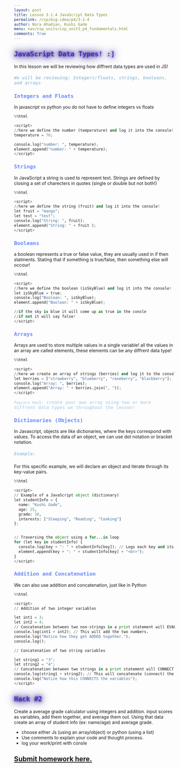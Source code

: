 ```yaml
---
layout: post
title: Lesson 3.1.4 JavaScript Data Types
permalink: /csp/big-idea/p4/3-1-4
author: Nora Ahadian, Kushi Gade
menu: nav/csp_units/csp_unit3_p4_fundamentals.html
comments: True
---
```


<style>
    .glow {
        color: #3634c7; /* Text color */
        text-shadow: 0 0 10px #3d238c, 0 0 20px #3d238c, 0 0 30px #3d238c; /* Glowing effect on text */
        transition: all 0.3s ease-in-out;
    }
</style>

## <span class="glow" style="font-family: Monospace;">JavaScript Data Types! :]</span>

In this lesson we will be reviewing how diffrent data types are used in JS!

##### <span style="font-family: Monospace; color: #a2c6e0">We will be reviewing: Integers/floats, strings, booleans, and arrays</span>

### <span style="font-family: Monospace; color: #6888fc">Integers and Floats</span>

In javascript vs python you do not have to define integers vs floats


```python
%%html

<script>
//here we define the number (temperature) and log it into the console!
temperature = 76;

console.log("number: ", temperature);
element.append("number: " + temperature);
</script>
```



<script>
//here we define the number (temperature) and log it into the console!
let temperature = 76;
console.log("number: ", temperature);
element.append("number: " + temperature);
</script>



### <span style="font-family: Monospace; color: #6888fc">Strings</span>

In JavaScript a string is used to represent text.  Strings are defined by closing a set of charecters in quotes (single or double but not both!)


```python
%%html

<script>
//here we define the string (fruit) and log it into the console!
let fruit = "mango";
let test = "test";
console.log("String: ", fruit);
element.append("String: " + fruit );
</script>
```



<script>
//here we define the string (fruit) and log it into the console!
let fruit = "mango";
let test = "test";
console.log("String: ", fruit);
element.append("String: " + fruit );
</script>



### <span style="font-family: Monospace; color: #6888fc">Booleans</span>

a boolean represents a true or false value, they are usually used in if then statments. Stating that if something is true/false, then something else will occour!


```python
%%html

<script>
//here we define the boolean (isSkyBlue) and log it into the console!
let isSkyBlue = true;
console.log("Boolean: ", isSkyBlue);
element.append("Boolean: " + isSkyBlue);

//if the sky is blue it will come up as true in the consle 
//if not it will say false!
</script>
```



<script>
//here we define the boolean (isSkyBlue) and log it into the console!
let isSkyBlue = true;
console.log("Boolean: ", isSkyBlue);
element.append("Boolean: " + isSkyBlue);

//if the sky is blue it will come up as true in the consle 
//if not it will say false!
</script>



### <span style="font-family: Monospace; color: #6888fc">Arrays</span>

Arrays are used to store multiple values in a single variable!  all the values in an array are called elements,  these elements can be any diffrent data type!


```python
%%html

<script>
//here we create an array of strings (berries) and log it to the console!
let berries = ["strawberry", "blueberry", "raseberry", "blackberry"];
console.log("Array: ", berries);
element.append("Array: " + berries.join(", "));
</script>
```



<script>
//here we create an array of strings (berries) and log it to the console!
let berries = ["strawberry", "blueberry", "raseberry", "blackberry"];
console.log("Array: ", berries);
element.append("Array: " + berries.join(", "));
</script>



<span style="font-family: Monospace; color: #a2c6e0">`Popcorn Hack:` create your own array using two or more diffrent data types we throughout the lesson! </span>

### <span style="font-family: Monospace; color: #6888fc">Dictionaries (Objects)</span>

In Javascript, objects are like dictionaries, where the keys correspond with values. To access the data of an object, we can use dot notation or bracket notation.

##### <span style="font-family: Monospace; color: #a2c6e0">Example:</span>

For this specific example, we will declare an object and iterate through its key-value pairs.



```python
%%html

<script>
// Example of a JavaScript object (dictionary)
let studentInfo = {
  name: "Kushi Gade",
  age: 25,
  grade: 10,
  interests: ["Sleeping", "Reading", "Cooking"]
};


// Traversing the object using a for...in loop
for (let key in studentInfo) {
  console.log(key + ": " + studentInfo[key]); // Logs each key and its associated value
  element.append(key + ": " + studentInfo[key] + "<br>");
}
</script>
```



<script>
// Example of a JavaScript object (dictionary)
let studentInfo = {
  name: "Kushi Gade",
  age: 25,
  grade: 10,
  interests: ["Sleeping", "Reading", "Cooking"]
};


// Traversing the object using a for...in loop
for (let key in studentInfo) {
  console.log(key + ": " + studentInfo[key]); // Logs each key and its associated value
  element.append(key + ": " + studentInfo[key] + "<br>");
}
</script>



### <span style="font-family: Monospace; color: #6888fc">Addition and Concatenation</span>

We can also use addition and concatenation, just like in Python


```python
%%html

<script>
// Addition of two integer variables

let int1 = 3;
let int2 = 4;
// Concatenation between two non-strings in a print statement will EVALUATE them.
console.log(int1 + int2); // This will add the two numbers.
console.log("Notice how they get ADDED together.");
console.log();

// Concatenation of two string variables

let string1 = "3";
let string2 = "4";
// Concatenation between two strings in a print statement will CONNECT them.
console.log(string1 + string2); // This will concatenate (connect) the strings.
console.log("Notice how this CONNECTS the variables");
</script>

```



<script>
// Addition of two integer variables

let int1 = 3;
let int2 = 4;
// Concatenation between two non-strings in a print statement will EVALUATE them.
console.log(int1 + int2); // This will add the two numbers.
console.log("Notice how they get ADDED together.");
console.log();

// Concatenation of two string variables

let string1 = "3";
let string2 = "4";
// Concatenation between two strings in a print statement will CONNECT them.
console.log(string1 + string2); // This will concatenate (connect) the strings.
console.log("Notice how this CONNECTS the variables");
</script>



<style>
    .glow {
        color: #3634c7; /* Text color */
        text-shadow: 0 0 10px #3d238c, 0 0 20px #3d238c, 0 0 30px #3d238c; /* Glowing effect on text */
        transition: all 0.3s ease-in-out;
    }
</style>

## <span class="glow" style="font-family: Monospace;">Hack #2</span>

Create a average grade calculator using integers and addition.  input scores as variables, add them together, and average them out.  Using that data create an array of student info (ex: name/age) and average grade.


- choose either Js (using an array/object) or python (using a list)
- Use comments to explain your code and thought process.
- log your work/print with consle



## [Submit homework here.](https://github.com/open-coding-society/pages/issues/369)
